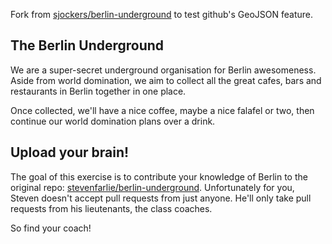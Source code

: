 Fork from [sjockers/berlin-underground](https://github.com/sjockers/berlin-underground) to test github's GeoJSON feature.

The Berlin Underground
------------------

We are a super-secret underground organisation for Berlin
awesomeness. Aside from world domination, we aim to collect all the
great cafes, bars and restaurants in Berlin together in one place.

Once collected, we'll have a nice coffee, maybe a nice falafel or two,
then continue our world domination plans over a drink.

Upload your brain!
------------------

The goal of this exercise is to contribute your knowledge of Berlin to
the original repo:
[stevenfarlie/berlin-underground](https://github.com/stevenfarlie/berlin-underground). Unfortunately
for you, Steven doesn't accept pull requests from just anyone. He'll
only take pull requests from his lieutenants, the class coaches.

So find your coach!
